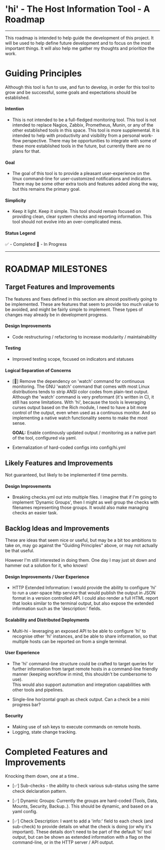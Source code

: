 
# 'hi' - The Host Information Tool - A Roadmap #
----
This roadmap is intended to help guide the development of this project.
It will be used to help define future development and to focus on the most
important things.  It will also help me gather my thoughts and prioritize the work.

# Guiding Principles #
Although this tool is fun to use, and fun to develop, in order for this
tool to grow and be successful, some goals and expectations should be
established.

#### Intention ####
- This is not intended to be a full-fledged monitoring tool.
This tool is not intended to replace Nagios, Zabbix, Prometheus, Munin, or
any of the other established tools in this space.  This tool is more
supplemental.  It is intended to help with productivity and visibility from
a personal work-flow perspective.  There may be opportunities to integrate
with some of these more established tools in the future, but currently
there are no plans for that.

#### Goal ####
- The goal of this tool is to provide a pleasant user-experience on the
linux command-line for user-customized notifications and indicators. There
may be some other extra tools and features added along the way, but this
remains the primary goal.

#### Simplicity ####
- Keep it light.  Keep it simple.  This tool should remain focused on
providing clean, clear system checks and reporting information.  This tool
should not evolve into an over-complicated mess.


#### Status Legend ####
✅ - Completed
🚧 - In Progress

----
# ROADMAP MILESTONES #

## Target Features and Improvements ##
The features and fixes defined in this section are almost positively going
to be implemented.  These are features that seem to provide too much value
to be avoided, and might be fairly simple to implement. These types of
changes may already be in development progress.

#### Design Improvements ####
- Code restructuring / refactoring to increase modularity / maintainability

#### Testing ####
- Improved testing scope, focused on indicators and statuses

#### Logical Separation of Concerns ####
- [🚧] Remove the dependency on 'watch' command for continuous monitoring.  The
  GNU 'watch' command that comes with most Linux distributions tends to
  strip ANSI color codes from plain-text output.  Although the 'watch'
  command is very preformant (it's written in C), it still has some
  limitations.  With 'hi', because the tools is leveraging curses output
  based on the Rich module, I need to have a bit more control of the
  output, even when used as a continuous monitor.  And so implementing a
  native watch functionality seems to make the most sense.

  **GOAL:** Enable continously updated output / monitoring as a native part of the
  tool, configured via yaml.
- Externalization of hard-coded configs into config/hi.yml

## Likely Features and Improvements ##
Not guaranteed, but likely to be implemented if time permits.

#### Design Improvements ####
- Breaking checks.yml out into multiple files. I imagine that if I'm going to implement
'Dynamic Groups', then I might as well group the checks with filenames representing those groups. 
It would also make managing checks an easier task.


## Backlog Ideas and Improvements ##
These are ideas that seem nice or useful, but may be a bit too ambitions to
take on, may go against the "Guiding Principles" above, or may not actually be that useful.

However I'm still interested in doing them. One day I may just sit down
and hammer out a solution for it, who knows!


#### Design Improvements / User Experience ####
- HTTP Extended Information: I would provide the ability to configure 'hi' to run
a user-space http service that would publish the output in JSON format in a version
controlled API. I could also render a full HTML report that looks similar to the
terminal output, but also expose the extended information such as the 'description:' fields.


#### Scalability and Distributed Deployments ####
- Multi-hi - leveraging an exposed API to be able to configure 'hi' to recognise 
other 'hi' instances, and be able to share information, so that multiple hosts can
be reported on from a single terminal. 


#### User Experience ####
- The 'hi' command-line structure could be crafted to target queries for further
information from target remote hosts in a command-line friendly manner 
(keeping workflow in mind, this shouldn't be cumbersome to use).  
This would also support automation and integration capabilities with other 
tools and pipelines.

- Single-line horizontal graph as check output.  Can a check be a mini progress bar?

#### Security ####
- Making use of ssh keys to execute commands on remote hosts.
- Logging, state change tracking.



# Completed Features and Improvements #
Knocking them down, one at a time..

- [✅] Sub-checks - the ability to check various sub-status using the same check delclaration pattern.

- [✅] Dynamic Groups: Currently the groups are hard-coded (Tools, Data, Mounts, Security, Backup..).
This should be dynamic, and based on a yaml config.

- [✅] Check Description: I want to add a 'info:' field to each check (and sub-check)
to provide details on what the check is doing (or why it's important). These details don't 
need to be part of the default 'hi' tool output, but can be shown as extended information with
a flag on the command-line, or in the HTTP server / API output.

